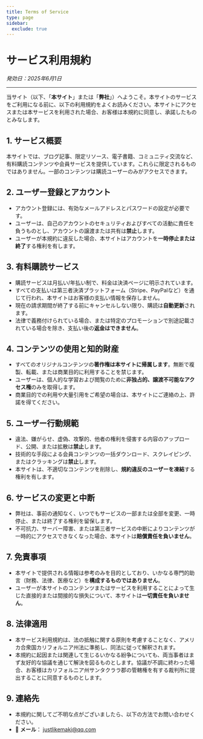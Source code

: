 ```yaml
---
title: Terms of Service
type: page
sidebar:
  exclude: true
---
```

# サービス利用規約

*発効日：2025年6月1日*

---

当サイト（以下、「**本サイト**」または「**弊社**」）へようこそ。本サイトのサービスをご利用になる前に、以下の利用規約をよくお読みください。本サイトにアクセスまたは本サービスを利用された場合、お客様は本規約に同意し、承諾したものとみなします。

## 1. サービス概要
本サイトでは、ブログ記事、限定リソース、電子書籍、コミュニティ交流など、有料購読コンテンツや会員サービスを提供しています。これらに限定されるものではありません。一部のコンテンツは購読ユーザーのみがアクセスできます。

## 2. ユーザー登録とアカウント
- アカウント登録には、有効なメールアドレスとパスワードの設定が必要です。
- ユーザーは、自己のアカウントのセキュリティおよびすべての活動に責任を負うものとし、アカウントの譲渡または共有は**禁止**します。
- ユーザーが本規約に違反した場合、本サイトはアカウントを**一時停止または終了**する権利を有します。

## 3. 有料購読サービス
- 購読サービスは月払い/年払い制で、料金は決済ページに明示されています。
- すべての支払いは第三者決済プラットフォーム（Stripe、PayPalなど）を通じて行われ、本サイトはお客様の支払い情報を保存しません。
- 現在の請求期間が終了する前にキャンセルしない限り、購読は**自動更新**されます。
- 法律で義務付けられている場合、または特定のプロモーションで別途記載されている場合を除き、支払い後の**返金はできません**。

## 4. コンテンツの使用と知的財産
- すべてのオリジナルコンテンツの**著作権は本サイトに帰属します**。無断で複製、転載、または商業目的に利用することを禁じます。
- ユーザーは、個人的な学習および閲覧のために**非独占的、譲渡不可能なアクセス権**のみを取得します。
- 商業目的での利用や大量引用をご希望の場合は、本サイトにご連絡の上、許諾を得てください。

## 5. ユーザー行動規範
- 違法、嫌がらせ、虚偽、攻撃的、他者の権利を侵害する内容のアップロード、公開、または拡散は**禁止**します。
- 技術的な手段による会員コンテンツの一括ダウンロード、スクレイピング、またはクラッキングは**禁止**します。
- 本サイトは、不適切なコンテンツを削除し、**規約違反のユーザーを凍結**する権利を有します。

## 6. サービスの変更と中断
- 弊社は、事前の通知なく、いつでもサービスの一部または全部を変更、一時停止、または終了する権利を留保します。
- 不可抗力、サーバー障害、または第三者サービスの中断によりコンテンツが一時的にアクセスできなくなった場合、本サイトは**賠償責任を負いません**。

## 7. 免責事項
- 本サイトで提供される情報は参考のみを目的としており、いかなる専門的助言（財務、法律、医療など）を**構成するものではありません**。
- ユーザーが本サイトのコンテンツまたはサービスを利用することによって生じた直接的または間接的な損失について、本サイトは**一切責任を負いません**。

## 8. 法律適用
- 本サービス利用規約は、法の抵触に関する原則を考慮することなく、アメリカ合衆国カリフォルニア州法に準拠し、同法に従って解釈されます。
- 本規約に起因または関連して生じるいかなる紛争についても、両当事者はまず友好的な協議を通じて解決を図るものとします。協議が不調に終わった場合、お客様はカリフォルニア州サンタクララ郡の管轄権を有する裁判所に提出することに同意するものとします。

## 9. 連絡先
- 本規約に関してご不明な点がございましたら、以下の方法でお問い合わせください。
- 📧 **メール**： [justlikemaki@qq.com](mailto:justlikemaki@qq.com)